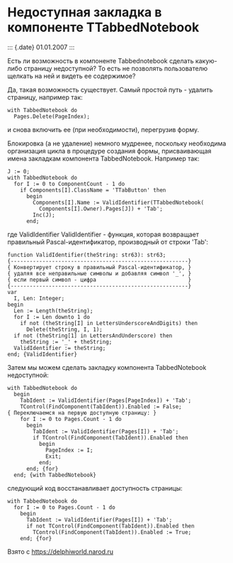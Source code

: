 Недоступная закладка в компоненте TTabbedNotebook
=================================================

::: {.date}
01.01.2007
:::

Есть ли возможность в компоненте Tabbednotebook сделать какую-либо
страницу недоступной? То есть не позволять пользователю щелкать на ней и
видеть ее содержимое?

Да, такая возможность существует. Самый простой путь - удалить страницу,
например так:

    with TabbedNotebook do
      Pages.Delete(PageIndex);

и снова включить ее (при необходимости), перегрузив форму.

Блокировка (а не удаление) немного мудренее, поскольку необходима
организация цикла в процедуре создания формы, присваивающая имена
закладкам компонента TabbedNotebook. Например так:

    J := 0;
    with TabbedNotebook do
      for I := 0 to ComponentCount - 1 do
        if Components[I].ClassName = 'TTabButton' then
          begin
            Components[I].Name := ValidIdentifier(TTabbedNotebook(
              Components[I].Owner).Pages[J]) + 'Tab';
            Inc(J);
          end;

где ValidIdentifier ValidIdentifier - функция, которая возвращает
правильный Pascal-идентификатор, производный от строки \'Tab\':

    function ValidIdentifier(theString: str63): str63;
    {--------------------------------------------------------}
    { Конвертирует строку в правильный Pascal-идентификатор, }
    { удаляя все неправильные символы и добавляя символ '_', }
    { если первый символ - цифра                             }
    {--------------------------------------------------------}
    var
      I, Len: Integer;
    begin
      Len := Length(theString);
      for I := Len downto 1 do
        if not (theString[I] in LettersUnderscoreAndDigits) then
          Delete(theString, I, 1);
      if not (theString[1] in LettersAndUnderscore) then
        theString := '_' + theString;
      ValidIdentifier := theString;
    end; {ValidIdentifier}

Затем мы можем сделать закладку компонента TabbedNotebook недоступной:

    with TabbedNotebook do
      begin
        TabIdent := ValidIdentifier(Pages[PageIndex]) + 'Tab';
        TControl(FindComponent(TabIdent)).Enabled := False;
    { Переключаемся на первую доступную страницу: }
        for I := 0 to Pages.Count - 1 do
          begin
            TabIdent := ValidIdentifier(Pages[I]) + 'Tab';
            if TControl(FindComponent(TabIdent)).Enabled then
              begin
                PageIndex := I;
                Exit;
              end;
          end; {for}
      end; {with TabbedNotebook}

следующий код восстанавливает доступность страницы:

    with TabbedNotebook do
      for I := 0 to Pages.Count - 1 do
        begin
          TabIdent := ValidIdentifier(Pages[I]) + 'Tab';
          if not TControl(FindComponent(TabIdent)).Enabled then
            TControl(FindComponent(TabIdent)).Enabled := True;
        end; {for}

Взято с <https://delphiworld.narod.ru>
